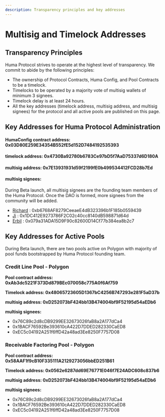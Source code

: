 ```yaml
---
description: Transparency principles and key addresses
---
```


# Multisig and Timelock Addresses

## Transparency Principles

Huma Protocol strives to operate at the highest level of transparency. We commit to abide by the following principles:

* The ownership of Protocol Contracts, Huma Config, and Pool Contracts to be a timelock.
* Timelocks to be operated by a majority vote of multisig wallets of minimum 3 signees.
* Timelock delay is at least 24 hours.
* All the key addresses (timelock address, multisig address, and multisig signees) for the protocol and all active pools are published on this page.

## Key Addresses for Huma Protocol Administration

#### HumaConfig contract address: 0x03D80E259E34354B552fE5d152D7484192535393

#### timelock address: 0x4730Ba92780b6783Ce97bD5f7AaD75337d6D180A

#### multisig address: 0x7E13931931d59f2199fE0b499534412FCD28b7Ed

#### multisig signees:

During Beta launch, all multisig signees are the founding team members of the Huma Protocol. Once the DAO is formed, more signees from the community will be added.&#x20;

* [Richard](https://twitter.com/wisdant) : 0xb6768AF8279CeeaeE4dB323396b1F185b0559439
* [Ji](https://twitter.com/P1ayJ0k3r) : 0x1DC412E9273786F2C02c40cc8140dB598871d64d
* [Erbil](https://twitter.com/0xErbil) : 0x079a31ADA15D9F90c82600D14Cf77b384ea8b2c7

## Key Addresses for Active Pools&#x20;

During Beta launch, there are two pools active on Polygon with majority of pool funds bootstrapped by Huma Protocol founding team.&#x20;

### Credit Line Pool - Polygon

**Pool contract address: 0xAb3dc5221F373Dd879BEc070058c775A0f6Af759**

**Timelock address: 0x48065723605D1367bC4256B747293e281F5aD37b**

**multisig address: 0xD252073bF424bb13B474004bf9F52195d54aEDb6**

**multisig signees:**

* 0x76C89c2d8cDB9299EE32673026faB8a2A177dCa4
* 0x1BACF76592Be393610cA422D7DDED282330CaED8
* 0xEC5c04192A251f6ffD42a48ad3Ee8250F7757D08

### Receivable Factoring Pool - Polygon

**Pool contract address: 0x58AAF1f9cB10F335111A2129273056bbED251B61**

**Timelock address: 0x0562e6287dd69E76771E046f7E24ADC608c837b6**

**multisig address: 0xD252073bF424bb13B474004bf9F52195d54aEDb6**

**multisig signees:**

* 0x76C89c2d8cDB9299EE32673026faB8a2A177dCa4
* 0x1BACF76592Be393610cA422D7DDED282330CaED8
* 0xEC5c04192A251f6ffD42a48ad3Ee8250F7757D08
